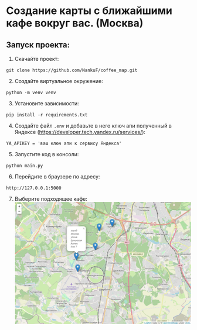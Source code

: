 # Создание карты с ближайшими кафе вокруг вас. (Москва)

## Запуск проекта:

1. Скачайте проект:<br>
```commandline
git clone https://github.com/NankuF/coffee_map.git
```
2. Создайте виртуальное окружение:<br>
```commandline
python -m venv venv
```
3. Установите зависимости:<br> 
```commandline
pip install -r requirements.txt
```
4. Создайте файл `.env` и добавьте в него ключ апи полученный в Яндексе
   (https://developer.tech.yandex.ru/services/):
```commandline
YA_APIKEY = 'ваш ключ апи к сервису Яндекса'
```
5. Запустите код в консоли:<br>
```commandline
python main.py
```
6. Перейдите в браузере по адресу:<br>
```commandline
http://127.0.0.1:5000
```
7. Выберите подходящее кафе:<br>
![img.png](img.png)